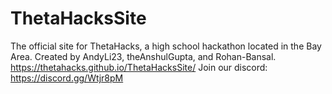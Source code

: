 # ThetaHacksSite
The official site for ThetaHacks, a high school hackathon located in the Bay Area.
Created by AndyLi23, theAnshulGupta, and Rohan-Bansal.
https://thetahacks.github.io/ThetaHacksSite/
Join our discord: https://discord.gg/Wtjr8pM
